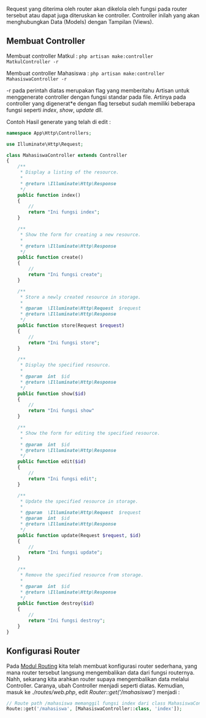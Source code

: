 Request yang diterima oleh router akan dikelola oleh fungsi pada router tersebut atau dapat juga diteruskan ke controller. Controller inilah yang akan menghubungkan Data (Models) dengan Tampilan (Views).

## Membuat Controller

Membuat controller Matkul : `php artisan make:controller MatkulController -r`

Membuat controller Mahasiswa : `php artisan make:controller MahasiswaController -r`

-r pada perintah diatas merupakan flag yang memberitahu Artisan untuk menggenerate controller dengan fungsi standar pada file. Artinya pada controller yang digenerat*e dengan flag tersebut sudah memiliki beberapa fungsi seperti *index*, *show*, *update* dll.

Contoh Hasil generate yang telah di edit :

```php
namespace App\Http\Controllers;

use Illuminate\Http\Request;

class MahasiswaController extends Controller
{
    /**
     * Display a listing of the resource.
     *
     * @return \Illuminate\Http\Response
     */
    public function index()
    {
        //
        return "Ini fungsi index";
    }

    /**
     * Show the form for creating a new resource.
     *
     * @return \Illuminate\Http\Response
     */
    public function create()
    {
        //
        return "Ini fungsi create";
    }

    /**
     * Store a newly created resource in storage.
     *
     * @param  \Illuminate\Http\Request  $request
     * @return \Illuminate\Http\Response
     */
    public function store(Request $request)
    {
        //
        return "Ini fungsi store";
    }

    /**
     * Display the specified resource.
     *
     * @param  int  $id
     * @return \Illuminate\Http\Response
     */
    public function show($id)
    {
        //
        return "Ini fungsi show"
    }

    /**
     * Show the form for editing the specified resource.
     *
     * @param  int  $id
     * @return \Illuminate\Http\Response
     */
    public function edit($id)
    {
        //
        return "Ini fungsi edit";
    }

    /**
     * Update the specified resource in storage.
     *
     * @param  \Illuminate\Http\Request  $request
     * @param  int  $id
     * @return \Illuminate\Http\Response
     */
    public function update(Request $request, $id)
    {
        //
        return "Ini fungsi update";
    }

    /**
     * Remove the specified resource from storage.
     *
     * @param  int  $id
     * @return \Illuminate\Http\Response
     */
    public function destroy($id)
    {
        //
        return "Ini fungsi destroy";
    }
}
```

## Konfigurasi Router

Pada [Modul Routing](./05%20-%20Routing.md) kita telah membuat konfigurasi router sederhana, yang mana router tersebut langsung mengembalikan data dari fungsi routernya. Nahh, sekarang kita arahkan router supaya mengembalikan data melalui Controller. Caranya, ubah Controller menjadi seperti diatas. Kemudian, masuk ke *./routes/web.php*, edit *Router::get('/mahasiswa')* menjadi : 

```php
// Route path /mahasiswa memanggil fungsi index dari class MahasiswaController
Route::get('/mahasiswa', [MahasiswaController::class, 'index']);
```